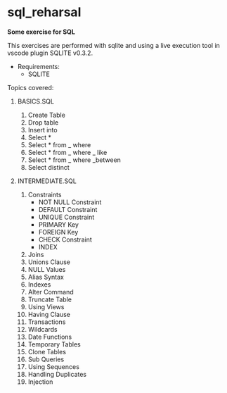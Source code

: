# sql_reharsal
**Some exercise for SQL**

This exercises are performed with sqlite and
using a live execution tool in vscode plugin SQLITE v0.3.2.
* Requirements:
    * SQLITE

Topics covered:
1) BASICS.SQL
    1) Create Table
    2) Drop table
    3) Insert into
    4) Select *
    5) Select * from _ where
    6) Select * from _ where _ like
    7) Select * from _ where _between
    8) Select distinct

2) INTERMEDIATE.SQL
    1) Constraints
        * NOT NULL Constraint 
        * DEFAULT Constraint 
        * UNIQUE Constraint 
        * PRIMARY Key 
        * FOREIGN Key 
        * CHECK Constraint 
        * INDEX 
    2) Joins
    3) Unions Clause
    4) NULL Values
    5) Alias Syntax
    6) Indexes
    7) Alter Command
    8) Truncate Table
    9) Using Views
    10) Having Clause
    11) Transactions
    12) Wildcards
    13) Date Functions
    14) Temporary Tables
    15) Clone Tables
    16) Sub Queries
    17) Using Sequences
    18) Handling Duplicates
    19) Injection